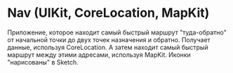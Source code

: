 # Nav (UIKit, CoreLocation, MapKit)

 Приложение, которое находит самый быстрый маршрут "туда-обратно" от начальной точки до двух точек назначения и обратно.
 Получает данные, используя CoreLocation.
 А затем находит самый быстрый маршрут между этими адресами, используя MapKit.
 Иконки "нарисованы" в Sketch.
